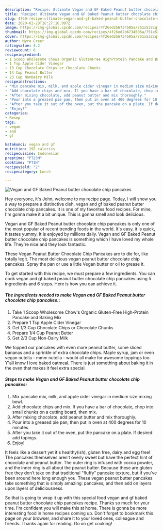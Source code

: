 ```yaml
---
description: "Recipe: Ultimate Vegan and GF Baked Peanut butter chocolate chip pancakes"
title: "Recipe: Ultimate Vegan and GF Baked Peanut butter chocolate chip pancakes"
slug: 4769-recipe-ultimate-vegan-and-gf-baked-peanut-butter-chocolate-chip-pancakes
date: 2020-02-28T18:27:18.097Z
image: https://img-global.cpcdn.com/recipes/4f26ed2b6734505a/751x532cq70/vegan-and-gf-baked-peanut-butter-chocolate-chip-pancakes-recipe-main-photo.jpg
thumbnail: https://img-global.cpcdn.com/recipes/4f26ed2b6734505a/751x532cq70/vegan-and-gf-baked-peanut-butter-chocolate-chip-pancakes-recipe-main-photo.jpg
cover: https://img-global.cpcdn.com/recipes/4f26ed2b6734505a/751x532cq70/vegan-and-gf-baked-peanut-butter-chocolate-chip-pancakes-recipe-main-photo.jpg
author: Myra Greer
ratingvalue: 4.2
reviewcount: 6
recipeingredient:
- 1 Scoop Wholesome Chows Organic GlutenFree HighProtein Pancake and Baking Mix
- 1 Tsp Apple Cider Vinegar
- 13 Cup Chocolate Chips or Chocolate Chunks
- 14 Cup Peanut Butter
- 23 Cup NonDairy Milk
recipeinstructions:
- "Mix pancake mix, milk, and apple cider vinegar in medium size mixing bowl."
- "Add chocolate chips and mix. If you have a bar of chocolate, chop into small chunks on a cutting board, then mix."
- "After mixing chocolate, add peanut butter and mix thoroughly."
- "Pour into a greased pie pan, then put in oven at 400 degrees for 10 minutes."
- "After you take it out of the oven, put the pancake on a plate. If desired add topings."
- "Enjoy!"
categories:
- Resep
tags:
- vegan
- and
- gf

katakunci: vegan and gf
nutrition: 192 calories
recipecuisine: Indonesian
preptime: "PT23M"
cooktime: "PT1H"
recipeyield: "2"
recipecategory: Lunch

---
```



![Vegan and GF Baked Peanut butter chocolate chip pancakes](https://img-global.cpcdn.com/recipes/4f26ed2b6734505a/751x532cq70/vegan-and-gf-baked-peanut-butter-chocolate-chip-pancakes-recipe-main-photo.jpg)

Hey everyone, it's John, welcome to my recipe page. Today, I will show you a way to prepare a distinctive dish, vegan and gf baked peanut butter chocolate chip pancakes. It is one of my favorites food recipes. For mine, I'm gonna make it a bit unique. This is gonna smell and look delicious.

Vegan and GF Baked Peanut butter chocolate chip pancakes is only one of the most popular of recent trending foods in the world. It's easy, it is quick, it tastes yummy. It is enjoyed by millions daily. Vegan and GF Baked Peanut butter chocolate chip pancakes is something which I have loved my whole life. They're nice and they look fantastic.

These Vegan Peanut Butter Chocolate Chip Pancakes are to die for, like totally legit. The most delicious vegan peanut butter chocolate chip pancakes. Spray the pan or use a little Vegan butter or oil to grease it.


To get started with this recipe, we must prepare a few ingredients. You can cook vegan and gf baked peanut butter chocolate chip pancakes using 5 ingredients and 6 steps. Here is how you can achieve it.

##### The ingredients needed to make Vegan and GF Baked Peanut butter chocolate chip pancakes::

1. Take 1 Scoop Wholesome Chow&#39;s Organic Gluten-Free High-Protein Pancake and Baking Mix
1. Prepare 1 Tsp Apple Cider Vinegar
1. Get 1/3 Cup Chocolate Chips or Chocolate Chunks
1. Prepare 1/4 Cup Peanut Butter
1. Get 2/3 Cup Non-Dairy Milk


We topped our pancakes with even more peanut butter, some sliced bananas and a sprinkle of extra chocolate chips. Maple syrup, jam or even vegan nutella - mmm nutella - would all make for awesome toppings too. Y&#39;all know I love baked oatmeal. There is just something about baking it in the oven that makes it feel extra special. 

##### Steps to make Vegan and GF Baked Peanut butter chocolate chip pancakes:

1. Mix pancake mix, milk, and apple cider vinegar in medium size mixing bowl.
1. Add chocolate chips and mix. If you have a bar of chocolate, chop into small chunks on a cutting board, then mix.
1. After mixing chocolate, add peanut butter and mix thoroughly.
1. Pour into a greased pie pan, then put in oven at 400 degrees for 10 minutes.
1. After you take it out of the oven, put the pancake on a plate. If desired add topings.
1. Enjoy!


It feels like a dessert yet it&#39;s healthy(ish), gluten free, dairy and egg free! The pancakes themselves aren&#39;t overly sweet but have the perfect hint of chocolate and peanut butter. The outer ring is infused with cocoa powder, and the inner ring is all about the peanut butter. Because these are gluten free they don&#39;t take on that traditional &#34;fluffy&#34; pancake texture, but if you&#39;ve been around here long enough you. These vegan peanut butter pancakes take something that is simply amazing: pancakes, and then add on layers upon layers of deliciousness. 

So that is going to wrap it up with this special food vegan and gf baked peanut butter chocolate chip pancakes recipe. Thanks so much for your time. I'm confident you will make this at home. There is gonna be more interesting food in home recipes coming up. Don't forget to bookmark this page on your browser, and share it to your loved ones, colleague and friends. Thanks again for reading. Go on get cooking!
